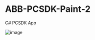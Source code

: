 # ABB-PCSDK-Paint-2
 C# PCSDK App

![image](https://github.com/tltrus/ABB-PCSDK-Paint-2/assets/77125487/e523bf26-047f-4da6-adf8-3f079a0ae9df)
